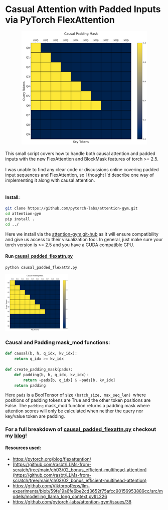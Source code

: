 # Casual Attention with Padded Inputs via PyTorch FlexAttention

<div align="center">
    <img src="causal_padding_mask.png" alt="visualized attention after masking" width="400">
</div>
<br>
This small script covers how to handle both causal attention and padded inputs with the new FlexAttention and BlockMask features of torch >= 2.5.
<br>
<br>
I was unable to find any clear code or discussions online covering padded input sequences and FlexAttention, so I thought I'd describe one way of implementing it along with causal attention. 
<br>
<br>

#### Install:
```sh
git clone https://github.com/pytorch-labs/attention-gym.git
cd attention-gym
pip install .
cd ../
```
Here we install via the <a href="https://github.com/pytorch-labs/attention-gym">attention-gym git-hub</a> as it will ensure compatibility and give us access to their visualization tool. In general, just make sure your torch version is >= 2.5 and you have a CUDA compatible GPU.  

#### Run [<u>causal_padded_flexattn.py</u>](./causal_padded_flexattn.py)

```sh
python causal_padded_flexattn.py
```
<img src="causal_padding_mask.png" alt="visualized attention after masking" width="200">

### Causal and Padding mask_mod functions:

```python
def causal(b, h, q_idx, kv_idx):
    return q_idx >= kv_idx

def create_padding_mask(pads):
    def padding(b, h, q_idx, kv_idx):
        return ~pads[b, q_idx] & ~pads[b, kv_idx]
    return padding
```

Here `pads` is a BoolTensor of size `(batch_size, max_seq_len) `where positions of padding tokens are True and the other token positions are False. The `padding` mask_mod function returns a padding mask where attention scores will only be calculated when neither the query nor key/value token are padding.

### For a full breakdown of [<u>causal_padded_flexattn.py</u>](./causal_padded_flexattn.py) checkout my [blog](https://medium.com/@lucasmgomez/casual-attention-with-padded-inputs-via-pytorch-flexattention-25e21b294551)!


#### Resources used:
- https://pytorch.org/blog/flexattention/ 
- [https://github.com/rasbt/LLMs-from-scratch/tree/main/ch03/02_bonus_efficient-multihead-attention](https://github.com/rasbt/LLMs-from-scratch/tree/main/ch03/02_bonus_efficient-multihead-attention)
- https://github.com/ViktorooReps/llm-experiments/blob/59fe19a6fe6be2cd3652f75afcc90156953889cc/src/models/modelling_llama_long_context.py#L226
- https://github.com/pytorch-labs/attention-gym/issues/38
